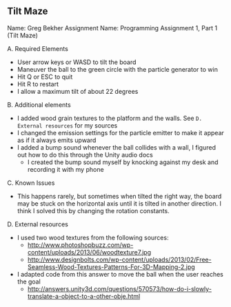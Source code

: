## Tilt Maze

Name: Greg Bekher
Assignment Name: Programming Assignment 1, Part 1 (Tilt Maze)

A. Required Elements
  - User arrow keys or WASD to tilt the board
  - Maneuver the ball to the green circle with the particle generator to win
  - Hit Q or ESC to quit
  - Hit R to restart
  - I allow a maximum tilt of about 22 degrees

B. Additional elements
  - I added wood grain textures to the platform and the walls. See `D. External resources` for my sources
  - I changed the emission settings for the particle emitter to make it appear as if it always emits upward
  - I added a bump sound whenever the ball collides with a wall, I figured out how to do this through the Unity audio docs
    * I created the bump sound myself by knocking against my desk and recording it with my phone

C. Known Issues
  - This happens rarely, but sometimes when tilted the right way, the board may be stuck on the horizontal axis until it is tilted in another direction. I think I solved this by changing the rotation constants.

D. External resources
  - I used two wood textures from the following sources:
    * http://www.photoshopbuzz.com/wp-content/uploads/2013/06/woodtexture7.jpg
    * http://www.designbolts.com/wp-content/uploads/2013/02/Free-Seamless-Wood-Textures-Patterns-For-3D-Mapping-2.jpg
  - I adapted code from this answer to move the ball when the user reaches the goal
    * http://answers.unity3d.com/questions/570573/how-do-i-slowly-translate-a-object-to-a-other-obje.html
